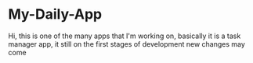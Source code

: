 # My-Daily-App
Hi, this is one of the many apps that I'm working on, basically it is a task manager app, it still on the first stages of development new changes may come
